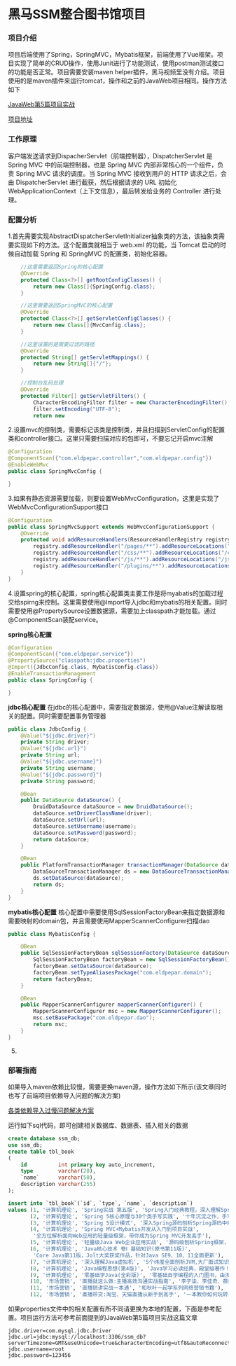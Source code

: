 # 黑马SSM整合图书馆项目

### 项目介绍
项目后端使用了Spring，SpringMVC，Mybatis框架，前端使用了Vue框架。项目实现了简单的CRUD操作，使用Junit进行了功能测试，使用postman测试接口的功能是否正常。项目需要安装maven helper插件，黑马视频里没有介绍。项目使用的是maven插件来运行tomcat，操作和之前的JavaWeb项目相同。操作方法如下

[JavaWeb第5篇项目实战](https://www.eldpepar.com/coding/46368/)

[项目地址](https://github.com/eldpepar/SSM_Library)

### 工作原理
客户端发送请求到DispacherServlet（前端控制器），DispatcherServlet 是 Spring MVC 中的前端控制器，也是 Spring MVC 内部非常核心的一个组件，负责 Spring MVC 请求的调度。当 Spring MVC 接收到用户的 HTTP 请求之后，会由 DispatcherServlet 进行截获，然后根据请求的 URL 初始化 WebApplicationContext（上下文信息），最后转发给业务的 Controller 进行处理。

### 配置分析
1.首先需要实现AbstractDispatcherServletInitializer抽象类的方法，该抽象类需要实现如下的方法。这个配置类就相当于 web.xml 的功能，当 Tomcat 启动的时候自动加载 Spring 和 SpringMVC 的配置类，初始化容器。
```java
    //这里需要返回Spring的核心配置
    @Override
    protected Class<?>[] getRootConfigClasses() {
        return new Class[]{SpringConfig.class};
    }

    //这里需要返回SpringMVC的核心配置
    @Override
    protected Class<?>[] getServletConfigClasses() {
        return new Class[]{MvcConfig.class};
    }

    //这里设置的是需要过滤的路径
    @Override
    protected String[] getServletMappings() {
        return new String[]{"/"};
    }

    //控制台乱码处理
    @Override
    protected Filter[] getServletFilters() {
        CharacterEncodingFilter filter = new CharacterEncodingFilter();
        filter.setEncoding("UTF-8");
        return new 
```

2.设置mvc的控制类，需要标记该类是控制类，并且扫描到ServletConfig的配置类和controller接口。这里只需要扫描对应的包即可，不要忘记开启mvc注解
```java
@Configuration
@ComponentScan({"com.eldpepar.controller","com.eldpepar.config"})
@EnableWebMvc
public class SpringMvcConfig {

}
```

3.如果有静态资源需要加载，则要设置WebMvcConfiguration，这里是实现了WebMvcConfigurationSupport接口
```java
@Configuration
public class SpringMvcSupport extends WebMvcConfigurationSupport {
    @Override
    protected void addResourceHandlers(ResourceHandlerRegistry registry) {
        registry.addResourceHandler("/pages/**").addResourceLocations("/pages/");
        registry.addResourceHandler("/css/**").addResourceLocations("/css/");
        registry.addResourceHandler("/js/**").addResourceLocations("/js/");
        registry.addResourceHandler("/plugins/**").addResourceLocations("/plugins/");
    }
}
```

4.设置spring的核心配置，spring核心配置类主要工作是将myabatis的加载过程交给spirng来控制。这里需要使用@Import导入jdbc和mybatis的相关配置。同时需要使用@PropertySource设置数据源，需要加上classpath才能加载。通过@ComponentScan装配service。

**spring核心配置**
```java
@Configuration
@ComponentScan({"com.eldpepar.service"})
@PropertySource("classpath:jdbc.properties")
@Import({JdbcConfig.class, MybatisConfig.class})
@EnableTransactionManagement
public class SpringConfig {

}
```

**jdbc核心配置**
在jdbc的核心配置中，需要指定数据源，使用@Value注解读取相关的配置。同时需要配置事务管理器
```java
public class JdbcConfig {
    @Value("${jdbc.driver}")
    private String driver;
    @Value("${jdbc.url}")
    private String url;
    @Value("${jdbc.username}")
    private String username;
    @Value("${jdbc.password}")
    private String password;

    @Bean
    public DataSource dataSource() {
        DruidDataSource dataSource = new DruidDataSource();
        dataSource.setDriverClassName(driver);
        dataSource.setUrl(url);
        dataSource.setUsername(username);
        dataSource.setPassword(password);
        return dataSource;
    }

    @Bean
    public PlatformTransactionManager transactionManager(DataSource dataSource) {
        DataSourceTransactionManager ds = new DataSourceTransactionManager();
        ds.setDataSource(dataSource);
        return ds;
    }
}
```

**mybatis核心配置**
核心配置中需要使用SqlSessionFactoryBean来指定数据源和需要映射的domain包，并且需要使用MapperScannerConfigurer扫描dao
```java
public class MybatisConfig {

    @Bean
    public SqlSessionFactoryBean sqlSessionFactory(DataSource dataSource) {
        SqlSessionFactoryBean factoryBean = new SqlSessionFactoryBean();
        factoryBean.setDataSource(dataSource);
        factoryBean.setTypeAliasesPackage("com.eldpepar.domain");
        return factoryBean;
    }

    @Bean
    public MapperScannerConfigurer mapperScannerConfigurer() {
        MapperScannerConfigurer msc = new MapperScannerConfigurer();
        msc.setBasePackage("com.eldpepar.dao");
        return msc;
    }
}
```

5.

### 部署指南
如果导入maven依赖比较慢，需要更换maven源，操作方法如下所示(该文章同时也写了前端项目依赖导入问题的解决方案)

[各类依赖导入过慢问题解决方案](https://www.eldpepar.com/deploy/5460/)

运行如下sql代码，即可创建相关数据库、数据表、插入相关的数据
```SQL
create database ssm_db;
use ssm_db;
create table tbl_book
(
    id          int primary key auto_increment,
    type        varchar(20),
    `name`      varchar(50),
    description varchar(255)
);

insert into `tbl_book`(`id`, `type`, `name`, `description`)
values (1, '计算机理论', 'Spring实战 第五版', 'Spring入门经典教程，深入理解Spring原理技术内幕'),
       (2, '计算机理论', 'Spring 5核心原理与30个类手写实践', '十年沉淀之作，手写Spring精华思想'),
       (3, '计算机理论', 'Spring 5设计模式', '深入Spring源码刨析Spring源码中蕴含的10大设计模式'),
       (4, '计算机理论', 'Spring MVC+Mybatis开发从入门到项目实战',
        '全方位解析面向Web应用的轻量级框架，带你成为Spring MVC开发高手'),
       (5, '计算机理论', '轻量级Java Web企业应用实战', '源码级刨析Spring框架，适合已掌握Java基础的读者'),
       (6, '计算机理论', 'Java核心技术 卷Ⅰ 基础知识(原书第11版)',
        'Core Java第11版，Jolt大奖获奖作品，针对Java SE9、10、11全面更新'),
       (7, '计算机理论', '深入理解Java虚拟机', '5个纬度全面刨析JVM,大厂面试知识点全覆盖'),
       (8, '计算机理论', 'Java编程思想(第4版)', 'Java学习必读经典，殿堂级著作！赢得了全球程序员的广泛赞誉'),
       (9, '计算机理论', '零基础学Java(全彩版)', '零基础自学编程的入门图书，由浅入深，详解Java语言的编程思想和核心技术'),
       (10, '市场营销', '直播就这么做:主播高效沟通实战指南', '李子柒、李佳奇、薇娅成长为网红的秘密都在书中'),
       (11, '市场营销', '直播销讲实战一本通', '和秋叶一起学系列网络营销书籍'),
       (12, '市场营销', '直播带货:淘宝、天猫直播从新手到高手', '一本教你如何玩转直播的书，10堂课轻松实现带货月入3W+');
```

如果properties文件中的相关配置有所不同请更换为本地的配置，下面是参考配置。项目运行方法可参考前面提到的JavaWeb第5篇项目实战这篇文章
```
jdbc.driver=com.mysql.jdbc.Driver
jdbc.url=jdbc:mysql://localhost:3306/ssm_db?serverTimezone=GMT&useUnicode=true&characterEncoding=utf8&autoReconnect=true&useSSL=false
jdbc.username=root
jdbc.password=123456
```
